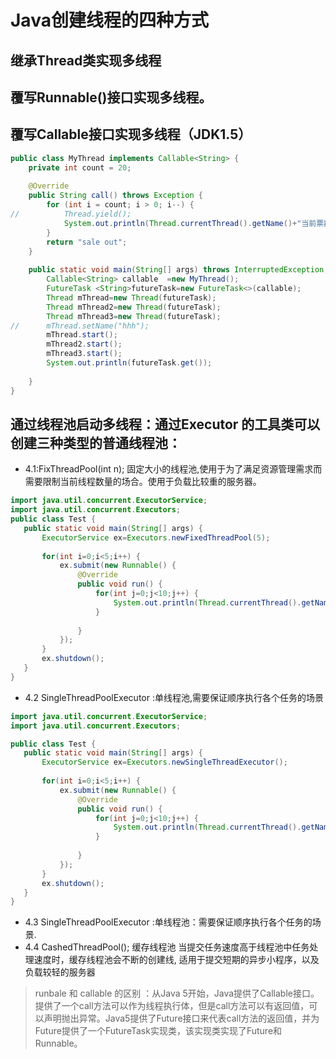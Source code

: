 # Java创建线程的四种方式
## 继承Thread类实现多线程
## 覆写Runnable()接口实现多线程。
## 覆写Callable接口实现多线程（JDK1.5）

```java
public class MyThread implements Callable<String> {
	private int count = 20;
 
	@Override
	public String call() throws Exception {
		for (int i = count; i > 0; i--) {
//			Thread.yield();
			System.out.println(Thread.currentThread().getName()+"当前票数：" + i);
		}
		return "sale out";
	} 
 
	public static void main(String[] args) throws InterruptedException, ExecutionException {
		Callable<String> callable  =new MyThread();
		FutureTask <String>futureTask=new FutureTask<>(callable);
		Thread mThread=new Thread(futureTask);
		Thread mThread2=new Thread(futureTask);
		Thread mThread3=new Thread(futureTask);
//		mThread.setName("hhh");
		mThread.start();
		mThread2.start();
		mThread3.start();
		System.out.println(futureTask.get());
		
	}
}
```

## 通过线程池启动多线程：通过Executor 的工具类可以创建三种类型的普通线程池：
- 4.1:FixThreadPool(int n); 固定大小的线程池,使用于为了满足资源管理需求而需要限制当前线程数量的场合。使用于负载比较重的服务器。
 ```java
import java.util.concurrent.ExecutorService;
import java.util.concurrent.Executors;
public class Test {
	public static void main(String[] args) {
		ExecutorService ex=Executors.newFixedThreadPool(5);
		
		for(int i=0;i<5;i++) {
			ex.submit(new Runnable() {
				@Override
				public void run() {
					for(int j=0;j<10;j++) {
						System.out.println(Thread.currentThread().getName()+j);
					}
					
				}
			});
		}
		ex.shutdown();
	}	
}

 ```
 - 4.2 SingleThreadPoolExecutor :单线程池,需要保证顺序执行各个任务的场景 
 ```java
 import java.util.concurrent.ExecutorService;
import java.util.concurrent.Executors;
 
public class Test {
	public static void main(String[] args) {
		ExecutorService ex=Executors.newSingleThreadExecutor();
		
		for(int i=0;i<5;i++) {
			ex.submit(new Runnable() {
				@Override
				public void run() {
					for(int j=0;j<10;j++) {
						System.out.println(Thread.currentThread().getName()+j);
					}
					
				}
			});
		}
		ex.shutdown();
	}	
}
 ```
 
- 4.3 SingleThreadPoolExecutor :单线程池：需要保证顺序执行各个任务的场景.
- 4.4 CashedThreadPool(); 缓存线程池 当提交任务速度高于线程池中任务处理速度时，缓存线程池会不断的创建线, 适用于提交短期的异步小程序，以及负载较轻的服务器

> runbale 和 callable 的区别 ：从Java 5开始，Java提供了Callable接口。提供了一个call方法可以作为线程执行体，但是call方法可以有返回值，可以声明抛出异常。Java5提供了Future接口来代表call方法的返回值，并为Future提供了一个FutureTask实现类，该实现类实现了Future和Runnable。
